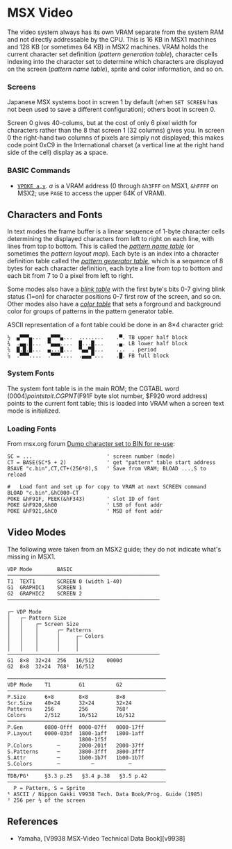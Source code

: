 MSX Video
=========

The video system always has its own VRAM separate from the system RAM and
not directly addressable by the CPU. This is 16 KB in MSX1 machines and 128
KB (or sometimes 64 KB) in MSX2 machines. VRAM holds the current character
set definition (_pattern generation table_), character cells indexing into
the character set to determine which characters are displayed on the screen
(_pattern name table_), sprite and color information, and so on.

### Screens

Japanese MSX systems boot in screen 1 by default (when `SET SCREEN` has not
been used to save a different configuration); others boot in screen 0.

Screen 0 gives 40-colums, but at the cost of only 6 pixel width for
characters rather than the 8 that screen 1 (32 columns) gives you. In
screen 0 the right-hand two columns of pixels are simply not displayed;
this makes code point 0xC9 in the International charset (a vertical line at
the right hand side of the cell) display as a space.

### BASIC Commands

- [`VPOKE a,v`][vpoke]. _a_ is a VRAM address (0 through `&h3FFF` on MSX1,
  `&hFFFF` on MSX2; use `PAGE` to access the upper 64K of VRAM).


Characters and Fonts
--------------------

In text modes the frame buffer is a linear sequence of 1-byte character
cells determining the displayed characters from left to right on each line,
with lines from top to bottom. This is called the [_pattern name table_][2t
pntab] (or sometimes the _pattern layout map_). Each byte is an index into
a character definition table called the [_pattern generator table_][2t
pgtab], which is a sequence of 8 bytes for each character definition, each
byte a line from top to bottom and each bit from 7 to 0 a pixel from left
to right.

Some modes also have a [_blink table_][2t btab] with the first byte's bits
0-7 giving blink status (1=on) for character positions 0-7 first row of the
screen, and so on. Other modes also have a [_color table_][2t ctab] that
sets a forground and background color for groups of patterns in the pattern
generator table.

ASCII representation of a font table could be done in an 8×4 character grid:

    ½  ▄▀▀▀▄...  ▄▀▀▀▄...  ........    .▀. TB upper half block
    ¾  .▄▄.█...  ▀▄▄▄....  █...█...    .▄. LB lower half block
    ⅚  █.█.█...  ▄...█...  ▀▄▄▀█...    ...  . period
    ⅞  .▀▀▀....  .▀▀▀....  .▄▄▄▀...    .█. FB full block

### System Fonts

The system font table is in the main ROM; the CGTABL word ($0004) points to
it. CGPNT ($F91F byte slot number, $F920 word address) points to the
current font table; this is loaded into VRAM when a screen text mode is
initialized.

### Loading Fonts

From msx.org forum [Dump character set to BIN for re-use][mf csbin]:

    SC = ...                        ' screen number (mode)
    CT = BASE(SC*5 + 2)             ' get "pattern" table start address
    BSAVE "c.bin",CT,CT+(256*8),S   ' Save from VRAM; BLOAD ...,S to reload

    #   Load font and set up for copy to VRAM at next SCREEN command
    BLOAD "c.bin",&hC000-CT
    POKE &hF91F, PEEK(&hF343)       ' slot ID of font
    POKE &hF920,&h00                ' LSB of font addr
    POKE &hF921,&hC0                ' MSB of font addr


Video Modes
-----------

The following were taken from an MSX2 guide; they do not indicate what's
missing in MSX1.

    VDP Mode        BASIC
    ─────────────────────────────────────────────────
    T1  TEXT1       SCREEN 0 (width 1-40)
    G1  GRAPHIC1    SCREEN 1
    G2  GRAPHIC2    SCREEN 2
    ─────────────────────────────────────────────────

    ┌─ VDP Mode
    │   ┌─ Pattern Size
    │   │    ┌─ Screen Size
    │   │    │      ┌─ Patterns
    │   │    │      │     ┌─ Colors
    │   │    │      │     │
    │   │    │      │     │
    ─────────────────────────────────────────────────
    G1  8×8  32×24  256   16/512    0000d
    G2  8×8  32×24  768¹  16/512

    ───────────────────────────────────────────────────
    VDP Mode    T1         G1          G2
    ───────────────────────────────────────────────────
    P.Size      6×8        8×8         8×8
    Scr.Size    40×24      32×24       32×24
    Patterns    256        256         768²
    Colors      2/512      16/512      16/512
    ───────────────────────────────────────────────────
    P.Gen       0800-0fff  0000-07ff   0000-17ff
    P.Layout    0000-03bf  1800-1aff   1800-1aff
                           1800-1f5f
    P.Colors        ─      2000-201f   2000-37ff
    S.Patterns      ─      3800-3fff   3800-3fff
    S.Attr          ─      1b00-1b7f   1b00-1b7f
    S.Colors        ─          ─           ─
    ───────────────────────────────────────────────────
    TDB/PG¹     §3.3 p.25   §3.4 p.38   §3.5 p.42
    ───────────────────────────────────────────────────
      P = Pattern, S = Sprite
    ¹ ASCII / Nippon Gakki V9938 Tech. Data Book/Prog. Guide (1985)
    ² 256 per ⅓ of the screen


References
----------

- Yamaha, [V9938 MSX-Video Technical Data Book][v9938]



<!-------------------------------------------------------------------->
[vpoke]: https://www.msx.org/wiki/VPOKE

[2t btab]: https://github.com/Konamiman/MSX2-Technical-Handbook/blob/master/md/Chapter4a.md#blink-table
[2t ctab]: https://github.com/Konamiman/MSX2-Technical-Handbook/blob/master/md/Chapter4a.md#colour-table
[2t pgtab]: https://github.com/Konamiman/MSX2-Technical-Handbook/blob/master/md/Chapter4a.md#pattern-generator-table
[2t pntab]: https://github.com/Konamiman/MSX2-Technical-Handbook/blob/master/md/Chapter4a.md#pattern-name-table
[mf csbin]: https://www.msx.org/forum/msx-talk/development/dump-character-set-to-bin-for-re-use

[v99938]: https://archive.org/details/bitsavers_yamahaYamanicalDataBookAug85_6932685
